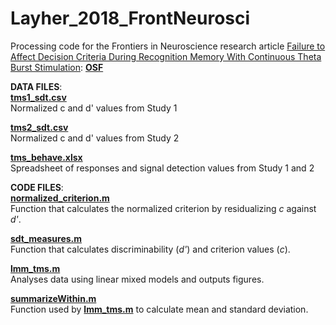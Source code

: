 # Layher_2018_FrontNeurosci
Processing code for the Frontiers in Neuroscience research article [Failure to Affect Decision Criteria During Recognition Memory With Continuous Theta Burst Stimulation](https://doi.org/10.3389/fnins.2018.00705): [**OSF**](https://osf.io/r73xg/)  

**DATA FILES**:   
[**tms1_sdt.csv**](https://github.com/UCSBMemoryLab/Layher_2018_FrontNeurosci/blob/master/tms1_sdt.csv)    
Normalized c and d' values from Study 1

[**tms2_sdt.csv**](https://github.com/UCSBMemoryLab/Layher_2018_FrontNeurosci/blob/master/tms2_sdt.csv)   
Normalized c and d' values from Study 2

[**tms_behave.xlsx**](https://github.com/UCSBMemoryLab/Layher_2018_FrontNeurosci/blob/master/tms_behave.xlsx)    
Spreadsheet of responses and signal detection values from Study 1 and 2

**CODE FILES**:   
[**normalized_criterion.m**](https://github.com/UCSBMemoryLab/signal_detection_theory/blob/master/normalized_criterion.m)   
Function that calculates the normalized criterion by residualizing <i>c</i> against <i>d'</i>.

[**sdt_measures.m**](https://github.com/UCSBMemoryLab/signal_detection_theory/blob/master/sdt_measures.m)   
Function that calculates discriminability (<i>d'</i>) and criterion values (<i>c</i>).
 
[**lmm_tms.m**](https://github.com/UCSBMemoryLab/signal_detection_theory/blob/master/lmm_tms.m)   
Analyses data using linear mixed models and outputs figures.

[**summarizeWithin.m**](https://github.com/UCSBMemoryLab/signal_detection_theory/blob/master/summarizeWithin.m)  
Function used by [**lmm_tms.m**](https://github.com/UCSBMemoryLab/signal_detection_theory/blob/master/lmm_tms.m) to calculate mean and standard deviation.
